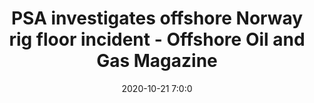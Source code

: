 ---
"title": "PSA investigates offshore Norway rig floor incident - Offshore Oil and Gas Magazine"
"date": "2020-10-21 7:0:0"
"feed_name": "GOOGLENEWSDRILLING"
"feed_website": "https://news.google.com/search?q=drilling%2Bincident&hl=en-US&gl=US&ceid=US:en"
"feed_rss": "https://news.google.com/rss/search?q=drilling%2Bincident&hl=en-US&gl=US&ceid=US:en"
"link": "https://www.offshore-mag.com/drilling-completion/article/14185853/petroleum-safety-authority-investigates-offshore-norway-rig-floor-incident"
"file": "_posts/2021-1-1-c6b1549c6527654ce8eab443f5f4829ca8e05f42.md"
"accident": "0"
"drilling": "0"
---